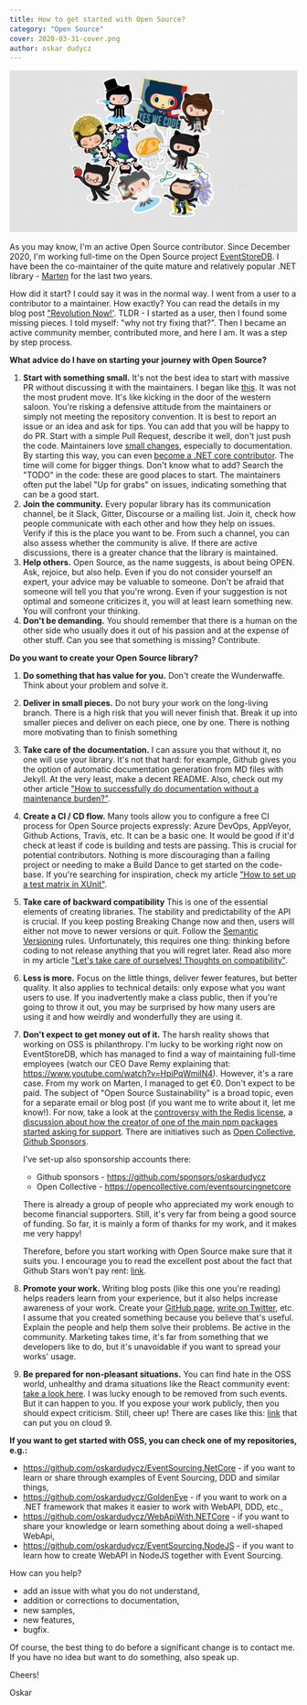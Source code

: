 ```yaml
---
title: How to get started with Open Source?
category: "Open Source"
cover: 2020-03-31-cover.png
author: oskar dudycz
---
```


![cover](2020-03-31-cover.png)


As you may know, I'm an active Open Source contributor. Since December 2020, I'm working full-time on the Open Source project [EventStoreDB](https://eventstore.com). I have been the co-maintainer of the quite mature and relatively popular .NET library - [Marten](https://martendb.io/) for the last two years. 

How did it start? I could say it was in the normal way. I went from a user to a contributor to a maintainer. How exactly? You can read the details in my blog post ["Revolution Now!'](https://event-driven.io/en/revolution_now/). TLDR - I started as a user, then I found some missing pieces. I told myself: "why not try fixing that?". Then I became an active community member, contributed more, and here I am. It was a step by step process.

**What advice do I have on starting your journey with Open Source?**

1. **Start with something small.** It's not the best idea to start with massive PR without discussing it with the maintainers. I began like [this](https://github.com/JasperFx/marten/pull/841). It was not the most prudent move. It's like kicking in the door of the western saloon. You're risking a defensive attitude from the maintainers or simply not meeting the repository convention. It is best to report an issue or an idea and ask for tips. You can add that you will be happy to do PR. Start with a simple Pull Request, describe it well, don't just push the code. Maintainers love [small changes](https://github.com/JasperFx/marten/pull/1344), especially to documentation. By starting this way, you can even [become a .NET core contributor](https://github.com/dotnet/corefx/pull/37611). The time will come for bigger things. Don't know what to add? Search the "TODO" in the code: these are good places to start. The maintainers often put the label "Up for grabs" on issues, indicating something that can be a good start.
2. **Join the community.** Every popular library has its communication channel, be it Slack, Gitter, Discourse or a mailing list. Join it, check how people communicate with each other and how they help on issues. Verify if this is the place you want to be. From such a channel, you can also assess whether the community is alive. If there are active discussions, there is a greater chance that the library is maintained.
3. **Help others.** Open Source, as the name suggests, is about being OPEN. Ask, rejoice, but also help. Even if you do not consider yourself an expert, your advice may be valuable to someone. Don't be afraid that someone will tell you that you're wrong. Even if your suggestion is not optimal and someone criticizes it, you will at least learn something new. You will confront your thinking.
4. **Don't be demanding.** You should remember that there is a human on the other side who usually does it out of his passion and at the expense of other stuff. Can you see that something is missing? Contribute.

**Do you want to create your Open Source library?**

1. **Do something that has value for you.** Don't create the Wunderwaffe. Think about your problem and solve it.
2. **Deliver in small pieces.** Do not bury your work on the long-living branch. There is a high risk that you will never finish that. Break it up into smaller pieces and deliver on each piece, one by one. There is nothing more motivating than to finish something
3. **Take care of the documentation.** I can assure you that without it, no one will use your library. It's not that hard: for example, Github gives you the option of automatic documentation generation from MD files with Jekyll. At the very least, make a decent README. Also, check out my other article ["How to successfully do documentation without a maintenance burden?"](/en/how_to_successfully_do_documentation_without_maintenance_burden/).
4. **Create a CI / CD flow.** Many tools allow you to configure a free CI process for Open Source projects expressly: Azure DevOps, AppVeyor, Github Actions, Travis, etc. It can be a basic one. It would be good if it'd check at least if code is building and tests are passing. This is crucial for potential contributors. Nothing is more discouraging than a failing project or needing to make a Build Dance to get started on the code-base. If you're searching for inspiration, check my article ["How to set up a test matrix in XUnit"](/en/how_to_setup_a_test_matrix_in_xunit/).
5. **Take care of backward compatibility** This is one of the essential elements of creating libraries. The stability and predictability of the API is crucial. If you keep posting Breaking Change now and then, users will either not move to newer versions or quit. Follow the [Semantic Versioning](https://semver.org/) rules. Unfortunately, this requires one thing: thinking before coding to not release anything that you will regret later. Read also more in my article ["Let's take care of ourselves! Thoughts on compatibility"](https://event-driven.io/en/lets_take_care_of_ourselves_thoughts_about_comptibility/).
6. **Less is more.** Focus on the little things, deliver fewer features, but better quality. It also applies to technical details: only expose what you want users to use. If you inadvertently make a class public, then if you're going to throw it out, you may be surprised by how many users are using it and how weirdly and wonderfully they are using it.
7. **Don't expect to get money out of it.** The harsh reality shows that working on OSS is philanthropy. I'm lucky to be working right now on EventStoreDB, which has managed to find a way of maintaining full-time employees (watch our CEO Dave Remy explaining that: https://www.youtube.com/watch?v=HpiPqWmilN4). However, it's a rare case. From my work on Marten, I managed to get €0. Don't expect to be paid. The subject of "Open Source Sustainability" is a broad topic, even for a separate email or blog post (if you want me to write about it, let me know!). For now, take a look at the [controversy with the Redis license](https://www.wired.com/story/when-open-source-software-comes-with-catches), a [discussion about how the creator of one of the main npm packages started asking for support](https://github.com/zloirock/core-js/issues/548). There are initiatives such as [Open Collective](https://opencollective.com/), [Github Sponsors](https://github.com/sponsors).

    I've set-up also sponsorship accounts there:
    - Github sponsors - https://github.com/sponsors/oskardudycz
    - Open Collective - https://opencollective.com/eventsourcingnetcore

    There is already a group of people who appreciated my work enough to become financial supporters. Still, it's very far from being a good source of funding. So far, it is mainly a form of thanks for my work, and it makes me very happy! 

    Therefore, before you start working with Open Source make sure that it suits you. I encourage you to read the excellent post about the fact that Github Stars won't pay rent: [link](https://medium.com/@kitze/github-stars-wont-pay-your-rent-8b348e12baed).

8. **Promote your work.** Writing blog posts (like this one you're reading) helps readers learn from your experience, but it also helps increase awareness of your work. Create your [GitHub page](https://github.com/oskardudycz/), [write on Twitter](https://twitter.com/oskar_at_net), etc. I assume that you created something because you believe that's useful. Explain the people and help them solve their problems. Be active in the community. Marketing takes time, it's far from something that we developers like to do, but it's unavoidable if you want to spread your works' usage.

9. **Be prepared for non-pleasant situations.** You can find hate in the OSS world, unhealthy and drama situations like the React community event: [take a look here](https://dev.to/aryanjnyc/ken-wheeler-and-dan-abramov-deactivate-their-twitter-accounts-302). I was lucky enough to be removed from such events. But it can happen to you. If you expose your work publicly, then you should expect criticism. Still, cheer up! There are cases like this: [link](https://github.com/JasperFx/marten/issues/1347) that can put you on cloud 9.

**If you want to get started with OSS, you can check one of my repositories, e.g.:**
- https://github.com/oskardudycz/EventSourcing.NetCore - if you want to learn or share through examples of Event Sourcing, DDD and similar things,
- https://github.com/oskardudycz/GoldenEye - if you want to work on a .NET framework that makes it easier to work with WebAPI, DDD, etc.,
- https://github.com/oskardudycz/WebApiWith.NETCore - if you want to share your knowledge or learn something about doing a well-shaped WebApi,
- https://github.com/oskardudycz/EventSourcing.NodeJS - if you want to learn how to create WebAPI in NodeJS together with Event Sourcing.

How can you help?
- add an issue with what you do not understand,
- addition or corrections to documentation,
- new samples,
- new features,
- bugfix.

Of course, the best thing to do before a significant change is to contact me. If you have no idea but want to do something, also speak up.

Cheers!

Oskar